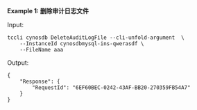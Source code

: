 **Example 1: 删除审计日志文件**



Input: 

```
tccli cynosdb DeleteAuditLogFile --cli-unfold-argument  \
    --InstanceId cynosdbmysql-ins-qwerasdf \
    --FileName aaa
```

Output: 
```
{
    "Response": {
        "RequestId": "6EF60BEC-0242-43AF-BB20-270359FB54A7"
    }
}
```

